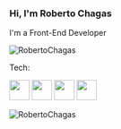 <h3>Hi, I'm Roberto Chagas</h3>
  
  <p>I'm a Front-End Developer</p>
  
  <p align="left"> <img src="https://komarev.com/ghpvc/?username=RobertoChagas&label=Profile%20views&color=0e75b6&style=flat" alt="RobertoChagas" /> </p>
  
  
  <p>Tech:</p>
   
   
  <div>
  <img src="https://cdn.jsdelivr.net/gh/devicons/devicon/icons/html5/html5-original.svg" width="36" height="36" />
  
  <img src="https://cdn.jsdelivr.net/gh/devicons/devicon/icons/css3/css3-original.svg" width="36" height="36" />

  <img src="https://cdn.jsdelivr.net/gh/devicons/devicon/icons/javascript/javascript-original.svg" width="36" height="36"/>
  
  <img src="https://cdn.jsdelivr.net/gh/devicons/devicon/icons/react/react-original.svg" width="36" height="36"/>
  </div>
  
  
  <p><img align="left" style="display:block;" src="https://github-readme-stats.vercel.app/api/top-langs?username=RobertoChagas&show_icons=true&locale=en&layout=compact" alt="RobertoChagas" /></p> 
  
  
  
 

